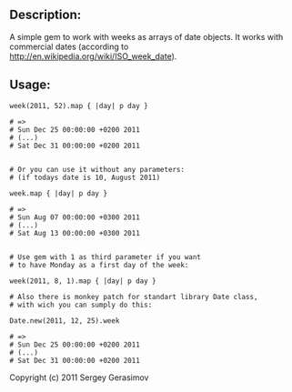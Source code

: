 ## Description:
A simple gem to work with weeks as arrays of date objects. It works with commercial dates (according to http://en.wikipedia.org/wiki/ISO_week_date).

## Usage:

    week(2011, 52).map { |day| p day }
    
    # =>
    # Sun Dec 25 00:00:00 +0200 2011
    # (...)
    # Sat Dec 31 00:00:00 +0200 2011


    # Or you can use it without any parameters:
    # (if todays date is 10, August 2011)

    week.map { |day| p day }

    # =>
    # Sun Aug 07 00:00:00 +0300 2011
    # (...)
    # Sat Aug 13 00:00:00 +0300 2011


    # Use gem with 1 as third parameter if you want 
    # to have Monday as a first day of the week:

    week(2011, 8, 1).map { |day| p day }

    # Also there is monkey patch for standart library Date class, 
    # with wich you can sumply do this:

    Date.new(2011, 12, 25).week

    # =>
    # Sun Dec 25 00:00:00 +0200 2011
    # (...)
    # Sat Dec 31 00:00:00 +0200 2011


Copyright (c) 2011 Sergey Gerasimov
